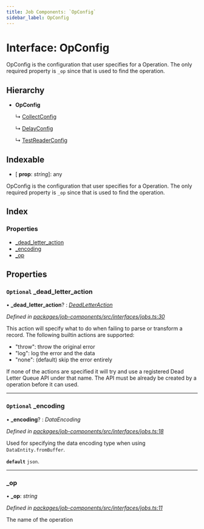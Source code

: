 ```yaml
---
title: Job Components: `OpConfig`
sidebar_label: OpConfig
---
```


# Interface: OpConfig

OpConfig is the configuration that user specifies
for a Operation.
The only required property is `_op` since that is used
to find the operation.

## Hierarchy

* **OpConfig**

  ↳ [CollectConfig](collectconfig.md)

  ↳ [DelayConfig](delayconfig.md)

  ↳ [TestReaderConfig](testreaderconfig.md)

## Indexable

* \[ **prop**: *string*\]: any

OpConfig is the configuration that user specifies
for a Operation.
The only required property is `_op` since that is used
to find the operation.

## Index

### Properties

* [_dead_letter_action](opconfig.md#optional-_dead_letter_action)
* [_encoding](opconfig.md#optional-_encoding)
* [_op](opconfig.md#_op)

## Properties

### `Optional` _dead_letter_action

• **_dead_letter_action**? : *[DeadLetterAction](../overview.md#deadletteraction)*

*Defined in [packages/job-components/src/interfaces/jobs.ts:30](https://github.com/terascope/teraslice/blob/b843209f9/packages/job-components/src/interfaces/jobs.ts#L30)*

This action will specify what to do when failing to parse or transform a record.
The following builtin actions are supported:
 - "throw": throw the original error
 - "log": log the error and the data
 - "none": (default) skip the error entirely

If none of the actions are specified it will try and
use a registered Dead Letter Queue API under that name.
The API must be already be created by a operation before it can used.

___

### `Optional` _encoding

• **_encoding**? : *DataEncoding*

*Defined in [packages/job-components/src/interfaces/jobs.ts:18](https://github.com/terascope/teraslice/blob/b843209f9/packages/job-components/src/interfaces/jobs.ts#L18)*

Used for specifying the data encoding type when using `DataEntity.fromBuffer`.

**`default`** `json`.

___

###  _op

• **_op**: *string*

*Defined in [packages/job-components/src/interfaces/jobs.ts:11](https://github.com/terascope/teraslice/blob/b843209f9/packages/job-components/src/interfaces/jobs.ts#L11)*

The name of the operation
